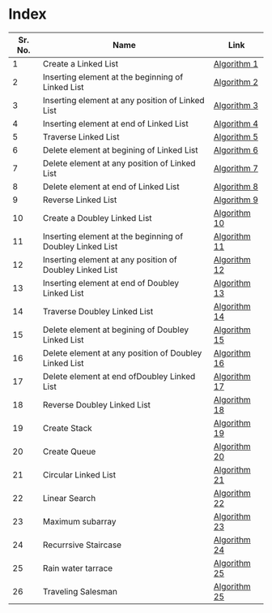 # Index

| Sr. No. | Name                                                      | Link                                                                       |
| ------- | --------------------------------------------------------- | -------------------------------------------------------------------------- |
| 1       | Create a Linked List                                      | [Algorithm 1](/FY/DSA/Linked%20List/createLinkedlist.md)                   |
| 2       | Inserting element at the beginning of Linked List         | [Algorithm 2](/FY/DSA/Linked%20List/addAtBegining.md)                      |
| 3       | Inserting element at any position of Linked List          | [Algorithm 3](/FY/DSA/Linked%20List/addInBetween.md)                       |
| 4       | Inserting element at end of Linked List                   | [Algorithm 4](/FY/DSA/Linked%20List/addAtEnd.md)                           |
| 5       | Traverse Linked List                                      | [Algorithm 5](/FY/DSA/Linked%20List/traverseList.md)                       |
| 6       | Delete element at begining of Linked List                 | [Algorithm 6](/FY/DSA/Linked%20List/deleteElementAtBegining.md)            |
| 7       | Delete element at any position of Linked List             | [Algorithm 7](/FY/DSA/Linked%20List/deleteElementInBetween.md)             |
| 8       | Delete element at end of Linked List                      | [Algorithm 8](/FY/DSA/Linked%20List/deleteElementAtEnd.md)                 |
| 9       | Reverse Linked List                                       | [Algorithm 9](/FY/DSA/Linked%20List/reverseList.md)                        |
| 10      | Create a Doubley Linked List                              | [Algorithm 10](/FY/PleaseContribute.md)                                    |
| 11      | Inserting element at the beginning of Doubley Linked List | [Algorithm 11](/FY/DSA/Doubley%20Linked%20List/addAtBegining.md)           |
| 12      | Inserting element at any position of Doubley Linked List  | [Algorithm 12](/FY/DSA/Doubley%20Linked%20List/addInBetween.md)            |
| 13      | Inserting element at end of Doubley Linked List           | [Algorithm 13](/FY/DSA/Doubley%20Linked%20List/addAtEnd.md)                |
| 14      | Traverse Doubley Linked List                              | [Algorithm 14](/FY/DSA/Doubley%20Linked%20List/traverseList.md)            |
| 15      | Delete element at begining of Doubley Linked List         | [Algorithm 15](/FY/DSA/Doubley%20Linked%20List/deleteElementAtBegining.md) |
| 16      | Delete element at any position of Doubley Linked List     | [Algorithm 16](/FY/DSA/Doubley%20Linked%20List/deleteElementInBetween.md)  |
| 17      | Delete element at end ofDoubley Linked List               | [Algorithm 17](/FY/DSA/Doubley%20Linked%20List/deleteElementAtEnd.md)      |
| 18      | Reverse Doubley Linked List                               | [Algorithm 18](/FY/DSA/Doubley%20Linked%20List/reverseList.md)             |
| 19      | Create Stack                                              | [Algorithm 19](/FY/PleaseContribute.md)                                    |
| 20      | Create Queue                                              | [Algorithm 20](/FY/PleaseContribute.md)                                    |
| 21      | Circular Linked List                                      | [Algorithm 21](/FY/PleaseContribute.md)                                    |
| 22      | Linear Search                                             | [Algorithm 22](/FY/PleaseContribute.md)                                    |
| 23      | Maximum subarray                                          | [Algorithm 23](/FY/PleaseContribute.md)                                    |
| 24      | Recurrsive Staircase                                      | [Algorithm 24](/FY/PleaseContribute.md)                                    |
| 25      | Rain water tarrace                                        | [Algorithm 25](/FY/PleaseContribute.md)                                    |
| 26      | Traveling Salesman                                        | [Algorithm 25](/FY/PleaseContribute.md)                                    |
